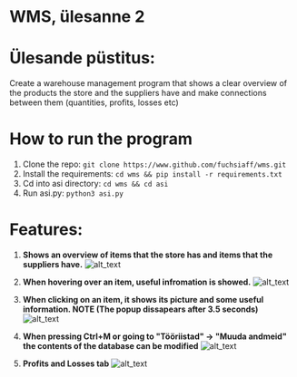 # WMS, ülesanne 2 

# Ülesande püstitus:

Create a warehouse management program that shows a clear overview of the products the store and the suppliers have and make connections between them (quantities, profits, losses etc)

# How to run the program

1. Clone the repo: ```git clone https://www.github.com/fuchsiaff/wms.git```
2. Install the requirements: ```cd wms && pip install -r requirements.txt```
3. Cd into asi directory: ```cd wms && cd asi```
4. Run asi.py: ```python3 asi.py```

# Features:

1. **Shows an overview of items that the store has and items that the suppliers have.**
![alt_text](https://github.com/Fuchsiaff/Content/blob/master/Screenshot%202019-03-20%20at%2019.25.08.png?raw=true)

2. **When hovering over an item, useful infromation is showed.**
![alt_text](https://github.com/Fuchsiaff/Content/blob/master/Screenshot%202019-03-20%20at%2019.27.30.png?raw=true)

3. **When clicking on an item, it shows its picture and some useful information. NOTE (The popup dissapears after 3.5 seconds)**
![alt_text](https://github.com/Fuchsiaff/Content/blob/master/Screenshot%202019-03-20%20at%2019.30.36.png?raw=true)

4. **When pressing Ctrl+M or going to "Tööriistad" -> "Muuda andmeid" the contents of the database can be modified**
![alt_text](https://github.com/Fuchsiaff/Content/blob/master/Screenshot%202019-03-20%20at%2019.32.33.png?raw=true)

5. **Profits and Losses tab**
![alt_text](https://github.com/Fuchsiaff/Content/blob/master/Screenshot%202019-03-20%20at%2019.33.45.png?raw=true)
